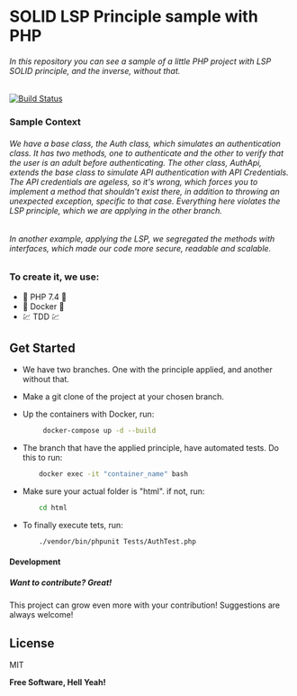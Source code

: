 # SOLID LSP Principle sample with PHP
###### _In this repository you can see a sample of a little PHP project with LSP SOLID principle, and the inverse, without that._

[![Build Status](https://travis-ci.org/joemccann/dillinger.svg?branch=master)](https://travis-ci.org/joemccann/dillinger)

### Sample Context
###### We have a base class, the Auth class, which simulates an authentication class. It has two methods, one to authenticate and the other to verify that the user is an adult before authenticating. The other class, AuthApi, extends the base class to simulate API authentication with API Credentials. The API credentials are ageless, so it's wrong, which forces you to implement a method that shouldn't exist there, in addition to throwing an unexpected exception, specific to that case. Everything here violates the LSP principle, which we are applying in the other branch.

###### In another example, applying the LSP, we segregated the methods with interfaces, which made our code more secure, readable and scalable.

### To create it, we use:

- :elephant: PHP 7.4 :elephant:
- :whale: Docker :whale:
- :chart: TDD :chart:

## Get Started

- We have two branches. One with the principle applied, and another without that.
- Make a git clone of the project at your chosen branch.

- Up the containers with Docker, run:
   ```sh
        docker-compose up -d --build
   ```
- The branch that have the applied principle, have automated tests. Do this to run:
    ```sh
        docker exec -it "container_name" bash
    ```
- Make sure your actual folder is "html". if not, run:
    ```sh
        cd html
    ```
- To finally execute tets, run:
    ```sh
        ./vendor/bin/phpunit Tests/AuthTest.php
    ```

#### Development

##### Want to contribute? Great!

This project can grow even more with your contribution! 
Suggestions are always welcome!


## License

MIT

**Free Software, Hell Yeah!**
